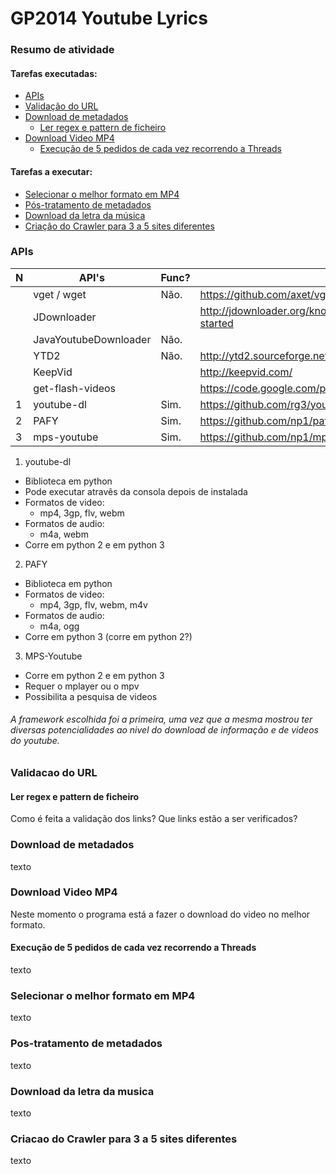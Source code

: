 GP2014 Youtube Lyrics
=====================

### Resumo de atividade

#### Tarefas executadas:
  - [APIs](#apis)
  - [Validação do URL](#validacao-do-url)
  - [Download de metadados](#download-de-metadados)
    * [Ler regex e pattern de ficheiro](#ler-regex-e-pattern-de-ficheiro)
  - [Download Video MP4](#download-video-mp4)
    * [Execução de 5 pedidos de cada vez recorrendo a Threads](#execucao-de-5-pedidos-de-cada-vez-recorrendo-a-threads)

#### Tarefas a executar:
  - [Selecionar o melhor formato em MP4](#selecionar-o-melhor-formato-em-mp4)
  - [Pós-tratamento de metadados](#pos-tratamento-de-metadados)
  - [Download da letra da música](#download-da-letra-da-musica)
  - [Criação do Crawler para 3 a 5 sites diferentes](#criacao-do-crawler-para-3-a-5-sites-diferentes)


### APIs

| N | API's                 | Func? | URL                                                           | Linguagem  |
|---|-----------------------|-------|---------------------------------------------------------------|------------|
|   | vget / wget           | Não.  | https://github.com/axet/vget                                  | Java       |
|   | JDownloader           |       | http://jdownloader.org/knowledge/wiki/development/get-started | Java       |
|   | JavaYoutubeDownloader | Não.  |                                                               | Java       |
|   | YTD2                  | Não.  | http://ytd2.sourceforge.net/                                  | Java       |
|   | KeepVid               |       | http://keepvid.com/                                           | Javascript |
|   | get-flash-videos      |       | https://code.google.com/p/get-flash-videos/                   | Perl       |
| 1 | youtube-dl            | Sim.  | https://github.com/rg3/youtube-dl/                            | Python     |
| 2 | PAFY                  | Sim.  | https://github.com/np1/pafy                                   | Python     |
| 3 | mps-youtube           | Sim.  | https://github.com/np1/mps-youtube                            | Python     |

1. youtube-dl
  - Biblioteca em python
  - Pode executar atravês da consola depois de instalada
  - Formatos de video:
    * mp4, 3gp, flv, webm
  - Formatos de audio:
    * m4a, webm
  - Corre em python 2 e em python 3

2. PAFY
  - Biblioteca em python
  - Formatos de video:
    * mp4, 3gp, flv, webm, m4v
  - Formatos de audio:
    * m4a, ogg
  - Corre em python 3 (corre em python 2?)

3. MPS-Youtube
  - Corre em python 2 e em python 3
  - Requer o mplayer ou o mpv
  - Possibilita a pesquisa de videos

###### A framework escolhida foi a primeira, uma vez que a mesma mostrou ter diversas potencialidades ao nivel do download de informação e de videos do youtube.

### Validacao do URL
#### Ler regex e pattern de ficheiro

Como é feita a validação dos links?
Que links estão a ser verificados?

### Download de metadados
texto
### Download Video MP4

Neste momento o programa está a fazer o download do video no melhor formato.

#### Execução de 5 pedidos de cada vez recorrendo a Threads
texto
### Selecionar o melhor formato em MP4
texto
### Pos-tratamento de metadados
texto
### Download da letra da musica
texto
### Criacao do Crawler para 3 a 5 sites diferentes
texto